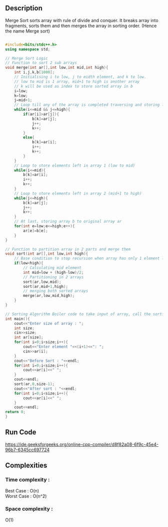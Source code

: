## Description 
Merge Sort sorts array with rule of divide and conquer. It breaks array into fragments, sorts them and then merges the array in sorting order. (Hence the name Merge sort)

```cpp

#include<bits/stdc++.h>
using namespace std;

// Merge Sort Logic
// Function to sort 2 sub arrays
void merge(int ar[],int low,int mid,int high){
    int i,j,k,b[1000];
    // Initialising i to low, j to midth element, and k to low. 
    // low to mid is 1 array, mid+1 to high is another array
    // k will be used as index to store sorted array in b 
    i=low;
    k=low;
    j=mid+1;
    // Loop till any of the array is completed traversing and storing lowest value in b
    while(i<=mid && j<=high){
        if(ar[i]>ar[j]){
            b[k]=ar[j];
            j++;
            k++;
        }
        else{
            b[k]=ar[i];
            i++;
            k++;
        }
    }
    // Loop to store elements left in array 1 (low to mid)
    while(i<=mid){
        b[k]=ar[i];
        i++;
        k++;
    }
    // Loop to store elements left in array 2 (mid+1 to high)
    while(j<=high){
        b[k]=ar[j];
        j++;
        k++;
    }
    // At last, storing array b to original array ar
    for(int e=low;e<=high;e++){
        ar[e]=b[e];
    }
}

// Function to partition array in 2 parts and merge them
void sort(int ar[],int low,int high){
    // Base condition to stop recursion when array has only 1 element left
    if(low<high){
        // Calculating mid element
        int mid=low + (high-low)/2;
        // Partitioning in 2 arrays
        sort(ar,low,mid);
        sort(ar,mid+1,high);
        // merging both sorted arrays
        merge(ar,low,mid,high);
    }
}

// Sorting Algorithm Boiler code to take input of array, call the sorting function and print the array.
int main(){
    cout<<"Enter size of array : ";
    int size;
    cin>>size;
    int ar[size];
    for(int i=0;i<size;i++){
        cout<<"Enter element "<<(i+1)<<": ";
        cin>>ar[i];
    }    
    cout<<"Before Sort : "<<endl;
    for(int i=0;i<size;i++){
        cout<<ar[i]<<" ";
    }
    cout<<endl;
    sort(ar,0,size-1);
    cout<<"After sort : "<<endl;
    for(int i=0;i<size;i++){
        cout<<ar[i]<<" ";
    }
    cout<<endl;
return 0;
}

```

## Run Code
https://ide.geeksforgeeks.org/online-cpp-compiler/d8f82a08-6f9c-45e4-96b7-6345cc697724

## Complexities
### Time complexity   : 
Best Case  : O(n)  
Worst Case : O(n^2) 
### Space complexity  : 
O(1)
